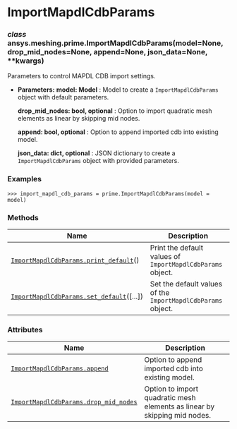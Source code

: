 <!-- vale off -->

# ImportMapdlCdbParams

<a id="ansys.meshing.prime.ImportMapdlCdbParams"></a>

### *class* ansys.meshing.prime.ImportMapdlCdbParams(model=None, drop_mid_nodes=None, append=None, json_data=None, \*\*kwargs)

Parameters to control MAPDL CDB import settings.

* **Parameters:**
  **model: Model**
  : Model to create a `ImportMapdlCdbParams` object with default parameters.

  **drop_mid_nodes: bool, optional**
  : Option to import quadratic mesh elements as linear by skipping mid nodes.

  **append: bool, optional**
  : Option to append imported cdb into existing model.

  **json_data: dict, optional**
  : JSON dictionary to create a `ImportMapdlCdbParams` object with provided parameters.

### Examples

```pycon
>>> import_mapdl_cdb_params = prime.ImportMapdlCdbParams(model = model)
```

<!-- !! processed by numpydoc !! -->

### Methods

| Name | Description |
|--------------------------------------------------------------------------------------------------------------------------------------------------------------|--------------------------------------------------------------|
| [`ImportMapdlCdbParams.print_default`](ansys.meshing.prime.ImportMapdlCdbParams.print_default.md#ansys.meshing.prime.ImportMapdlCdbParams.print_default)()   | Print the default values of `ImportMapdlCdbParams` object.   |
| [`ImportMapdlCdbParams.set_default`](ansys.meshing.prime.ImportMapdlCdbParams.set_default.md#ansys.meshing.prime.ImportMapdlCdbParams.set_default)([...])    | Set the default values of the `ImportMapdlCdbParams` object. |

### Attributes

| Name | Description |
|-------------------------------------------------------------------------------------------------------------------------------------------------------------|---------------------------------------------------------------------------|
| [`ImportMapdlCdbParams.append`](ansys.meshing.prime.ImportMapdlCdbParams.append.md#ansys.meshing.prime.ImportMapdlCdbParams.append)                         | Option to append imported cdb into existing model.                        |
| [`ImportMapdlCdbParams.drop_mid_nodes`](ansys.meshing.prime.ImportMapdlCdbParams.drop_mid_nodes.md#ansys.meshing.prime.ImportMapdlCdbParams.drop_mid_nodes) | Option to import quadratic mesh elements as linear by skipping mid nodes. |
<!-- vale on -->